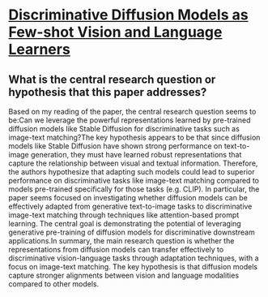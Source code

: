 # [Discriminative Diffusion Models as Few-shot Vision and Language Learners](https://arxiv.org/abs/2305.10722)

## What is the central research question or hypothesis that this paper addresses?

Based on my reading of the paper, the central research question seems to be:Can we leverage the powerful representations learned by pre-trained diffusion models like Stable Diffusion for discriminative tasks such as image-text matching?The key hypothesis appears to be that since diffusion models like Stable Diffusion have shown strong performance on text-to-image generation, they must have learned robust representations that capture the relationship between visual and textual information. Therefore, the authors hypothesize that adapting such models could lead to superior performance on discriminative tasks like image-text matching compared to models pre-trained specifically for those tasks (e.g. CLIP). In particular, the paper seems focused on investigating whether diffusion models can be effectively adapted from generative text-to-image tasks to discriminative image-text matching through techniques like attention-based prompt learning. The central goal is demonstrating the potential of leveraging generative pre-training of diffusion models for discriminative downstream applications.In summary, the main research question is whether the representations from diffusion models can transfer effectively to discriminative vision-language tasks through adaptation techniques, with a focus on image-text matching. The key hypothesis is that diffusion models capture stronger alignments between vision and language modalities compared to other models.
